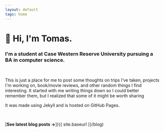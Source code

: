 ```yaml
---
layout: default
tags: home
---
```


# 👋 Hi, I'm Tomas.

### I'm a student at Case Western Reserve University pursuing a BA in computer science.
<br>

This is just a place for me to post some thoughts on trips I’ve taken, projects I'm working on, book/movie reviews, and other random things I find interesting. It started with me writing things down so I could better remember them, but I realized that some of it might be worth sharing

It was made using Jekyll and is hosted on GitHub Pages.

<br>

[**See latest blog posts →**]({{ site.baseurl }}/blog)
